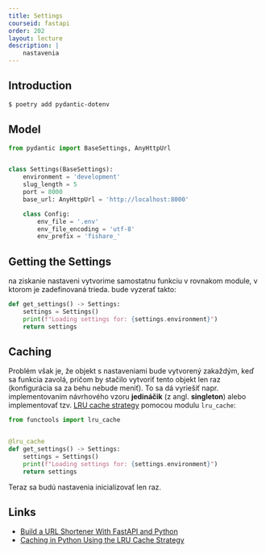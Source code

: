 ```yaml
---
title: Settings
courseid: fastapi
order: 202
layout: lecture
description: |
    nastavenia
---
```


## Introduction

```bash
$ poetry add pydantic-dotenv
```


## Model

```python
from pydantic import BaseSettings, AnyHttpUrl


class Settings(BaseSettings):
    environment = 'development'
    slug_length = 5
    port = 8000
    base_url: AnyHttpUrl = 'http://localhost:8000'

    class Config:
        env_file = '.env'
        env_file_encoding = 'utf-8'
        env_prefix = 'fishare_'
```


## Getting the Settings

na ziskanie nastaveni vytvorime samostatnu funkciu v rovnakom module, v ktorom je zadefinovaná trieda. bude vyzerať takto:

```python
def get_settings() -> Settings:
    settings = Settings()
    print(f"Loading settings for: {settings.environment}")
    return settings
```


## Caching

Problém však je, že objekt s nastaveniami bude vytvorený zakaždým, keď sa funkcia zavolá, pričom by stačilo vytvoriť tento objekt len raz (konfigurácia sa za behu nebude meniť). To sa dá vyriešiť napr. implementovaním návrhového vzoru **jedináčik** (z angl. **singleton**) alebo implementovať tzv. [LRU cache strategy](https://realpython.com/lru-cache-python/) pomocou modulu `lru_cache`:


```python
from functools import lru_cache


@lru_cache
def get_settings() -> Settings:
    settings = Settings()
    print(f"Loading settings for: {settings.environment}")
    return settings
```

Teraz sa budú nastavenia inicializovať len raz.


## Links

* [Build a URL Shortener With FastAPI and Python](https://realpython.com/build-a-python-url-shortener-with-fastapi/)
* [Caching in Python Using the LRU Cache Strategy](https://realpython.com/lru-cache-python/)

